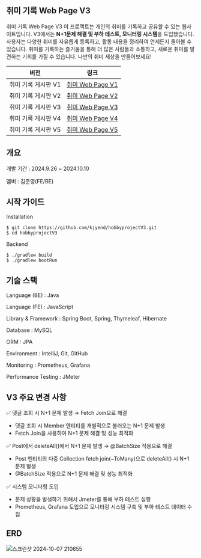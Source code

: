 ## 취미 기록 Web Page V3

취미 기록 Web Page V3
이 프로젝트는 개인의 취미를 기록하고 공유할 수 있는 웹사이트입니다. 
V3에서는 **N+1문제 해결 및 부하 테스트, 모니터링 시스템**을 도입했습니다.
사용자는 다양한 취미를 자유롭게 등록하고, 활동 내용을 정리하여 언제든지 돌아볼 수 있습니다. 
취미를 기록하는 즐거움을 통해 더 많은 사람들과 소통하고, 새로운 취미를 발견하는 기회를 가질 수 있습니다. 
나만의 취미 세상을 만들어보세요!


| **버전** | **링크**       |
|----------|----------------|
| 취미 기록 게시판 V1       | [취미 Web Page V1](https://github.com/kjyend/hobbyproject) |
| 취미 기록 게시판 V2       | [취미 Web Page V2](https://github.com/kjyend/hobbyprojectV2) |
| 취미 기록 게시판 V3       | [취미 Web Page V3](https://github.com/kjyend/hobbyprojectV3) |
| 취미 기록 게시판 V4       | [취미 Web Page V4](https://github.com/kjyend/hobbyprojectV4) |
| 취미 기록 게시판 V5       | [취미 Web Page V5](https://github.com/kjyend/hobbyprojectV5) |
## 개요

개발 기간 : 2024.9.26 ~ 2024.10.10

멤버 : 김준영(FE/BE)

## 시작 가이드

Installation
```
$ git clone https://github.com/kjyend/hobbyprojectV3.git
$ cd hobbyprojectV3
```
Backend
```
$ ./gradlew build
$ ./gradlew bootRun
```

## 기술 스택

Language (BE) : Java

Language (FE) : JavaScript

Library & Framework : Spring Boot, Spring, Thymeleaf, Hibernate 

Database : MySQL

ORM : JPA

Environment : IntelliJ, Git, GitHub 

Monitoring : Prometheus, Grafana

Performance Testing : JMeter

## V3 주요 변경 사항

✅ 댓글 조회 시 N+1 문제 발생 → Fetch Join으로 해결

* 댓글 조회 시 Member 엔티티를 개별적으로 불러오는 N+1 문제 발생
* Fetch Join을 사용하여 N+1 문제 해결 및 성능 최적화

✅ Post에서 deleteAll()에서 N+1 문제 발생 → @BatchSize 적용으로 해결

* Post 엔티티의 다중 Collection fetch join(~ToMany)으로 deleteAll() 시 N+1 문제 발생
* @BatchSize 적용으로 N+1 문제 해결 및 성능 최적화

✅ 시스템 모니터링 도입

* 문제 상황을 발생하기 위해서 Jmeter를 통해 부하 테스트 실행
* Prometheus, Grafana 도입으로 모니터링 시스템 구축 및 부하 테스트 데이터 수집


## ERD
![스크린샷 2024-10-07 210655](https://github.com/user-attachments/assets/e5b17d9e-5638-4934-81e2-500f615f5bfd)
